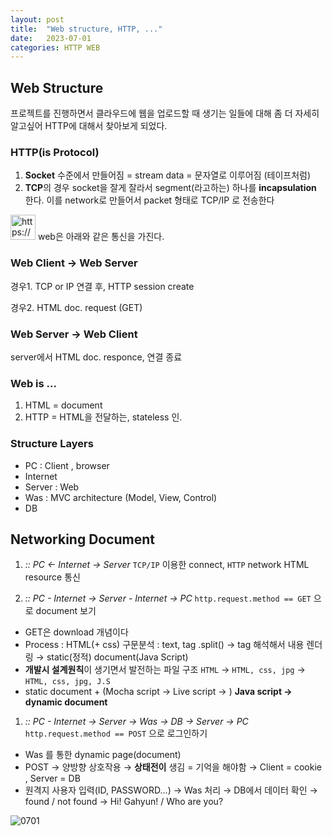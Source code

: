 ```yaml
---
layout: post
title:  "Web structure, HTTP, ..."
date:   2023-07-01
categories: HTTP WEB
---
```

## Web Structure
프로젝트를 진행하면서 클라우드에 웹을 업로드할 때 생기는 일들에 대해 좀 더 자세히 알고싶어 HTTP에 대해서 찾아보게 되었다.
### HTTP(is Protocol)

1. **Socket** 수준에서 만들어짐 = stream data = 문자열로 이루어짐 (테이프처럼)
2. **TCP**의 경우 socket을 잘게 잘라서 segment(라고하는) 하나를 **incapsulation** 한다. 이를 network로 만들어서 packet 형태로 TCP/IP 로 전송한다

<aside>
<img src="https://www.notion.so/icons/star-of-life_gray.svg" alt="https://www.notion.so/icons/star-of-life_gray.svg" width="40px" /> web은 아래와 같은 통신을 가진다.

</aside>

### Web Client → Web Server

경우1. TCP or IP 연결 후, HTTP session create

경우2. HTML doc. request (GET) 

### Web Server → Web Client

server에서 HTML doc. responce, 연결 종료

### Web is …

1. HTML = document
2. HTTP = HTML을 전달하는, stateless 인.

### Structure Layers

- PC : Client , browser
- Internet
- Server : Web
- Was : MVC architecture (Model, View, Control)
- DB

## Networking Document

1. *:: PC ← Internet → Server*
`TCP/IP` 이용한 connect, `HTTP` network 
HTML resource 통신

2. *:: PC - Internet → Server - Internet → PC*
`http.request.method == GET` 으로 document 보기
- GET은 download 개념이다
- Process : HTML(+ css) 구문분석 : text, tag .split() → tag 해석해서 내용 렌더링 
→ static(정적) document(Java Script)
- **개발시 설계원칙**이 생기면서 발전하는 파일 구조
`HTML` → `HTML, css, jpg` → `HTML, css, jpg, J.S`
- static document + (Mocha script → Live script → ) **Java script → dynamic document**
1. *:: PC - Internet → Server → Was → DB → Server → PC*
`http.request.method == POST` 으로 로그인하기 
- Was 를 통한 dynamic page(document)
- POST → 양방향 상호작용 → **상태전이** 생김 = 기억을 해야함 → Client = cookie , Server = DB
- 원격지 사용자 입력(ID, PASSWORD…) → Was 처리 → DB에서 데이터 확인 
→ found / not found → Hi! Gahyun! / Who are you?

![0701](/Users/gahyunson/Work/GahyunSon.github.io/assets/images/0701.png)
